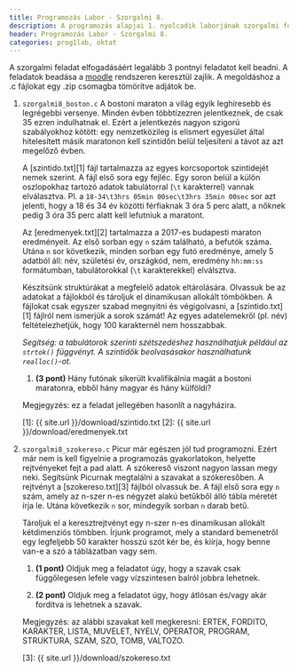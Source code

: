 ```yaml
---
title: Programozás Labor - Szorgalmi 8.
description: A programozás alapjai 1. nyolcadik laborjának szorgalmi feladatai
header: Programozás Labor - Szorgalmi 8.
categories: prog1lab, oktat
---
```


A szorgalmi feladat elfogadásáért legalább 3 pontnyi feladatot kell beadni. A feladatok beadása a [moodle](https://moodle.hit.bme.hu/) rendszeren keresztül zajlik. A megoldáshoz a .c fájlokat egy .zip csomagba tömörítve adjátok be.

1. `szorgalmi8_boston.c`
    A bostoni maraton a világ egyik leghíresebb és legrégebbi versenye. Minden évben többtízezren jelentkeznek, de csak 35 ezren indulhatnak el. Ezért a jelentkezés nagyon szigorú szabályokhoz kötött: egy nemzetközileg is elismert egyesület által hitelesített másik maratonon kell szintidőn belül teljesíteni a távot az azt megelőző évben.
    
    A [szintido.txt][1] fájl tartalmazza az egyes korcsoportok szintidejét nemek szerint. A fájl első sora egy fejléc. Egy soron belül a külön oszlopokhaz tartozó adatok tabulátorral (`\t` karakterrel) vannak elválasztva. Pl. a `18-34\t3hrs 05min 00sec\t3hrs 35min 00sec` sor azt jelenti, hogy a 18 és 34 év közötti férfiaknak 3 óra 5 perc alatt, a nőknek pedig 3 óra 35 perc alatt kell lefutniuk a maratont.
    
    Az [eredmenyek.txt][2] tartalmazza a 2017-es budapesti maraton eredményeit. Az első sorban egy `n` szám található, a befutók száma. Utána `n` sor következik, minden sorban egy futó eredménye, amely 5 adatból áll: név, születési év, országkód, nem, eredmény `hh:mm:ss` formátumban, tabulátorokkal (`\t` karakterekkel) elválsztva.

    Készítsünk struktúrákat a megfelelő adatok eltárolására. Olvassuk be az adatokat a fájlokból és tároljuk el dinamikusan allokált tömbökben. A fájlokat csak egyszer szabad megnyitni és végigolvasni, a [szintido.txt][1] fájlról nem ismerjük a sorok számát! Az egyes adatelemekről (pl. név) feltételezhetjük, hogy 100 karakternél nem hosszabbak.

    *Segítség: a tabulátorok szerinti szétszedéshez használhatjuk például az `strtok()` függvényt. A szintidők beolvasásakor használhatunk `realloc()`-ot.*

    1. **(3 pont)** Hány futónak sikerült kvalifikálnia magát a bostoni maratonra, ebből hány magyar és hány külföldi?

    Megjegyzés: ez a feladat jellegében hasonlít a nagyházira.

    [1]: {{ site.url }}/download/szintido.txt
    [2]: {{ site.url }}/download/eredmenyek.txt

2. `szorgalmi8_szokereso.c`
    Picur már egészen jól tud programozni. Ezért már nem is kell figyelnie a programozás gyakorlatokon, helyette rejtvényeket fejt a pad alatt. A szókereső viszont nagyon lassan megy neki. Segítsünk Picurnak megtalálni a szavakat a szókeresőben. A rejtvényt a [szokereso.txt][3] fájlból olvassuk be. A fájl első  sora egy `n` szám, amely az n-szer n-es négyzet alakú betűkből álló tábla méretét írja le. Utána következik `n` sor, mindegyik sorban `n` darab betű.

    Tároljuk el a keresztrejtvényt egy n-szer n-es dinamikusan allokált kétdimenziós tömbben. Írjunk programot, mely a standard bemenetről egy legfeljebb 50 karakter hosszú szót kér be, és kiírja, hogy benne van-e a szó a táblázatban vagy sem.

    1. **(1 pont)** Oldjuk meg a feladatot úgy, hogy a szavak csak függőlegesen lefele vagy vízszintesen balról jobbra lehetnek.

    2. **(2 pont)** Oldjuk meg a feladatot úgy, hogy átlósan és/vagy akár fordítva is lehetnek a szavak.

    Megjegyzés: az alábbi szavakat kell megkeresni: ERTEK, FORDITO, KARAKTER, LISTA, MUVELET, NYELV, OPERATOR, PROGRAM, STRUKTURA, SZAM, SZO, TOMB, VALTOZO.

    [3]: {{ site.url }}/download/szokereso.txt